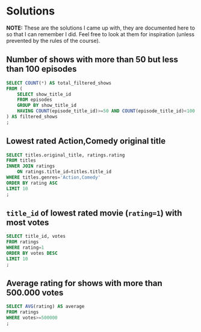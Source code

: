 # Solutions

**NOTE:** These are the solutions I came up with, they are documented here to so that I can remember I did. Feel free to look at them for inspiration (unless prevented by the rules of the course).

## Number of shows with more than 50 but less than 100 episodes

```sql
SELECT COUNT(*) AS total_filtered_shows
FROM (
	SELECT show_title_id
	FROM episodes
	GROUP BY show_title_id
	HAVING COUNT(episode_title_id)>=50 AND COUNT(episode_title_id)<100
) AS filtered_shows
;
```

## Lowest rated Action,Comedy original title

```sql
SELECT titles.original_title, ratings.rating
FROM titles
INNER JOIN ratings
	ON ratings.title_id=titles.title_id
WHERE titles.genres='Action,Comedy'
ORDER BY rating ASC
LIMIT 10
;
```

## `title_id` of lowest rated movie (`rating=1`) with most votes

```sql
SELECT title_id, votes
FROM ratings
WHERE rating=1
ORDER BY votes DESC
LIMIT 10
;
```

## Average rating for shows with more than 500.000 votes

```sql
SELECT AVG(rating) AS average
FROM ratings
WHERE votes>=500000
;
```
